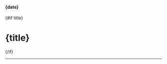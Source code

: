 <script>
  export let date, title;
</script>

#### {date}

{#if title}

# {title}

{/if}
<slot/>

---
